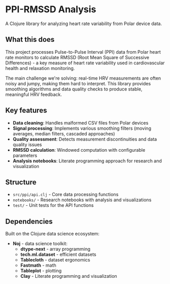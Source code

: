 # PPI-RMSSD Analysis

A Clojure library for analyzing heart rate variability from Polar device data.

## What this does

This project processes Pulse-to-Pulse Interval (PPI) data from Polar heart rate monitors to calculate RMSSD (Root Mean Square of Successive Differences) - a key measure of heart rate variability used in cardiovascular health and relaxation monitoring.

The main challenge we're solving: real-time HRV measurements are often noisy and jumpy, making them hard to interpret. This library provides smoothing algorithms and data quality checks to produce stable, meaningful HRV feedback.

## Key features

- **Data cleaning**: Handles malformed CSV files from Polar devices
- **Signal processing**: Implements various smoothing filters (moving averages, median filters, cascaded approaches)
- **Quality assessment**: Detects measurement discontinuities and data quality issues
- **RMSSD calculation**: Windowed computation with configurable parameters
- **Analysis notebooks**: Literate programming approach for research and visualization

## Structure

- `src/ppi/api.clj` - Core data processing functions
- `notebooks/` - Research notebooks with analysis and visualizations
- `test/` - Unit tests for the API functions

## Dependencies

Built on the Clojure data science ecosystem:

- **Noj** - data science toolkit:
  - **dtype-next** - array programming
  - **tech.ml.dataset** - efficient datasets
  - **Tablecloth** - dataset ergonomics
  - **Fastmath** - math
  - **Tableplot** - plotting
  - **Clay** - Literate programming and visualization

